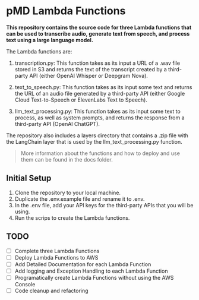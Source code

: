# pMD Lambda Functions

**This repository contains the source code for three Lambda functions that can be used to transcribe audio, generate text from speech, and process text using a large language model.**

The Lambda functions are:

1. transcription.py: This function takes as its input a URL of a .wav file stored in S3 and returns the text of the transcript created by a third-party API (either OpenAI Whisper or Deepgram Nova).

2. text_to_speech.py: This function takes as its input some text and returns the URL of an audio file generated by a third-party API (either Google Cloud Text-to-Speech or ElevenLabs Text to Speech).

3. llm_text_processing.py: This function takes as its input some text to process, as well as system prompts, and returns the response from a third-party API (OpenAI ChatGPT).

The repository also includes a layers directory that contains a .zip file with the LangChain layer that is used by the llm_text_processing.py function.

> More information about the functions and how to deploy and use them can be found in the docs folder.

## Initial Setup

1. Clone the repository to your local machine.
2. Duplicate the .env.example file and rename it to .env.
3. In the .env file, add your API keys for the third-party APIs that you will be using.
4. Run the scrips to create the Lambda functions.

## TODO

- [ ] Complete three Lambda Functions
- [ ] Deploy Lambda Functions to AWS
- [ ] Add Detailed Documentation for each Lambda Function
- [ ] Add logging and Exception Handling to each Lambda Function
- [ ] Programatically create Lambda Functions without using the AWS Console
- [ ] Code cleanup and refactoring
